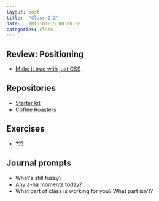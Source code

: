 ```yaml
---
layout: post
title:  "Class 2.2"
date:   2015-01-15 00:00:00
categories: class
---
```


## Review: Positioning

* [Make it true with just CSS](http://jsbin.com/vanani/1/edit?html,css,output)

## Repositories

* [Starter kit](https://github.com/tsl-html-css/scaffold)
* [Coffee Roasters](https://github.com/tsl-html-css/Coffee)

## Exercises

* ???

## Journal prompts

* What's still fuzzy?
* Any a-ha moments today?
* What part of class is working for you? What part isn't?
